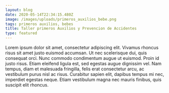 ```yaml
---
layout: blog
date: 2020-05-14T22:34:15.480Z
image: /images/uploads/primeros_auxilios_bebe.png
tags: primeros auxilios, bebes
title: Taller primeros Auxilios y Prevencion de Accidentes
type: featured
---
```

Lorem ipsum dolor sit amet, consectetur adipiscing elit. Vivamus rhoncus risus sit amet justo euismod accumsan. Ut nec scelerisque dui, quis consequat orci. Nunc commodo condimentum augue ut euismod. Proin id justo risus. Etiam eleifend ligula est, sed egestas augue dignissim vel. Nam tempus, diam et malesuada fringilla, felis erat consectetur arcu, ac vestibulum purus nisl ac risus. Curabitur sapien elit, dapibus tempus mi nec, imperdiet egestas neque. Etiam vestibulum magna nec mauris finibus, quis suscipit elit rhoncus.